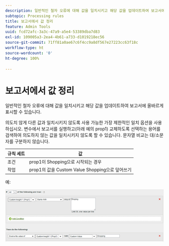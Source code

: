 ```yaml
---
description: 일반적인 철자 오류에 대해 값을 일치시키고 해당 값을 업데이트하여 보고서에 올바르게 표시할 수 있습니다.
subtopic: Processing rules
title: 보고서에서 값 정리
feature: Admin Tools
uuid: fcd72afc-3a3c-47a9-a5e4-53389dba7d83
exl-id: 109005a3-2ea4-4b61-a733-d1019218ec56
source-git-commit: 71ff81a0ae67c6f4cc9a8df567e27223cc63f18c
workflow-type: ht
source-wordcount: '0'
ht-degree: 100%

---
```


# 보고서에서 값 정리

일반적인 철자 오류에 대해 값을 일치시키고 해당 값을 업데이트하여 보고서에 올바르게 표시할 수 있습니다.

의도치 않게 다른 값과 일치시키지 않도록 사용 가능한 가장 제한적인 일치 옵션을 사용하십시오. 변수에서 보고서를 실행하고(아래 예의 prop1) 교체하도록 선택하는 용어를 검색하여 의도하지 않는 값을 일치시키지 않도록 할 수 있습니다. 문자열 비교는 대/소문자를 구분하지 않습니다.

| 규칙 세트 | 값 |
|---|---|
| 조건 | prop1이 Shopping으로 시작되는 경우 |
| 작업 | prop1의 값을 Custom Value Shopping으로 덮어쓰기 |

예:

![](assets/clean-up-values-in-report.png)
